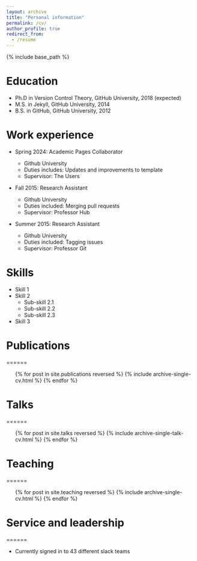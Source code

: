 ```yaml
---
layout: archive
title: "Personal information"
permalink: /cv/
author_profile: true
redirect_from:
  - /resume
---
```


{% include base_path %}

Education
======
* Ph.D in Version Control Theory, GitHub University, 2018 (expected)
* M.S. in Jekyll, GitHub University, 2014
* B.S. in GitHub, GitHub University, 2012

Work experience
======
* Spring 2024: Academic Pages Collaborator
  * Github University
  * Duties includes: Updates and improvements to template
  * Supervisor: The Users

* Fall 2015: Research Assistant
  * Github University
  * Duties included: Merging pull requests
  * Supervisor: Professor Hub

* Summer 2015: Research Assistant
  * Github University
  * Duties included: Tagging issues
  * Supervisor: Professor Git
  
Skills
======
* Skill 1
* Skill 2
  * Sub-skill 2.1
  * Sub-skill 2.2
  * Sub-skill 2.3
* Skill 3

# Publications
======
  <ul>{% for post in site.publications reversed %}
    {% include archive-single-cv.html %}
  {% endfor %}</ul>
  
# Talks
======
  <ul>{% for post in site.talks reversed %}
    {% include archive-single-talk-cv.html  %}
  {% endfor %}</ul>
  
# Teaching
======
  <ul>{% for post in site.teaching reversed %}
    {% include archive-single-cv.html %}
  {% endfor %}</ul>
  
# Service and leadership
======
* Currently signed in to 43 different slack teams

